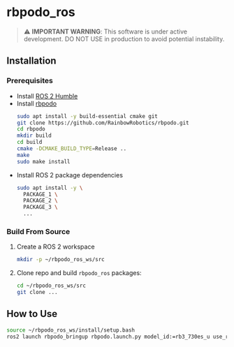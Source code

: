 # rbpodo_ros

> :warning: **IMPORTANT WARNING**: This software is under active development. DO NOT USE in production to avoid potential instability.


## Installation

### Prerequisites

- Install [ROS 2 Humble](https://docs.ros.org/en/humble/Installation.html)
- Install [rbpodo](https://github.com/RainbowRobotics/rbpodo)
  ```bash
  sudo apt install -y build-essential cmake git
  git clone https://github.com/RainbowRobotics/rbpodo.git
  cd rbpodo
  mkdir build
  cd build
  cmake -DCMAKE_BUILD_TYPE=Release ..
  make
  sudo make install
  ```
- Install ROS 2 package dependencies
  ```bash
  sudo apt install -y \
    PACKAGE_1 \
    PACKAGE_2 \
    PACKAGE_3 \
    ...
  ```

### Build From Source

1. Create a ROS 2 workspace
   ```bash
   mkdir -p ~/rbpodo_ros_ws/src
   ```
2. Clone repo and build ``rbpodo_ros`` packages:
   ```bash
   cd ~/rbpodo_ros_ws/src
   git clone ...
   
   ```

## How to Use

```bash
source ~/rbpodo_ros_ws/install/setup.bash
ros2 launch rbpodo_bringup rbpodo.launch.py model_id:=rb3_730es_u use_rviz:=true
```
